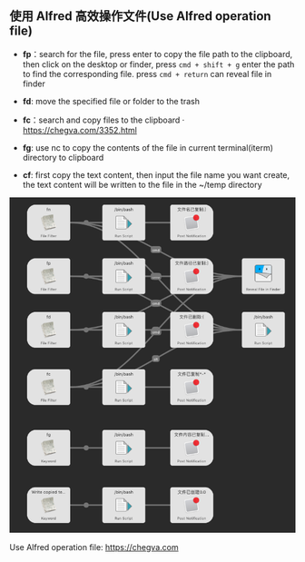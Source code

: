 ## 使用 Alfred 高效操作文件(Use Alfred operation file)

- **fp**：search for the file, press enter to copy the file path to the clipboard, then click on the desktop or finder, press `cmd + shift + g` enter the path to find the corresponding file. press `cmd + return` can reveal file in finder

- **fd**: move the specified file or folder to the trash

- **fc**：search and copy files to the clipboard · https://chegva.com/3352.html

- **fg**: use nc to copy the contents of the file in current terminal(iterm) directory to clipboard 

- **cf**: first copy the text content, then input the file name you want create, the text content will be written to the file in the ~/temp directory 

![image](https://github.com/anzhihe/Efficient-office/blob/master/file-operation/File%20Operation.png) 

Use Alfred operation file: https://chegva.com
